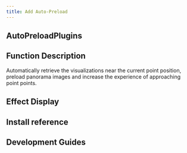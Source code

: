 ```yaml
---
title: Add Auto-Preload
---
```


## **AutoPreloadPlugins**

## Function Description

Automatically retrieve the visualizations near the current point position, preload panorama images and increase the experience of approaching point points.

## Effect Display

## Install reference

## Development Guides

